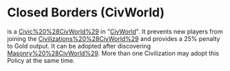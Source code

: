 # Closed Borders (CivWorld)

 is a [Civic%20%28CivWorld%29](Civic) in "[CivWorld](CivWorld)". It prevents new players from joining the [Civilizations%20%28CivWorld%29](Civilization) and provides a 25% penalty to Gold output. It can be adopted after discovering [Masonry%20%28CivWorld%29](Masonry).
More than one Civilization may adopt this Policy at the same time.